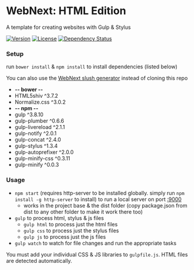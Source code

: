 WebNext: HTML Edition
=============

A template for creating websites with Gulp & Stylus

[![Version][version-img]][version-url] [![License][license-img]][license-url] [![Dependency Status][gemnasium-img]][gemnasium-url]

### Setup

run `bower install` & `npm install` to install dependencies (listed below)

You can also use the [WebNext slush generator][slush-webnext] instead of cloning this repo

* **-- bower --**
* HTML5shiv ^3.7.2
* Normalize.css ^3.0.2
* **-- npm --**
* gulp ^3.8.10
* gulp-plumber ^0.6.6
* gulp-livereload ^2.1.1
* gulp-notify ^2.0.1
* gulp-concat ^2.4.0
* gulp-stylus ^1.3.4
* gulp-autoprefixer ^2.0.0
* gulp-minify-css ^0.3.11
* gulp-minify ^0.0.3

### Usage

* `npm start` (requires http-server to be installed globally. simply run `npm install -g http-server` to install) to run a local server on port [:9000](http://127.0.0.1:9000)
  * works in the project base & the dist folder (copy package.json from dist to any other folder to make it work there too)
* `gulp` to process html, stylus & js files
  * `gulp html` to process just the html files
  * `gulp css` to process just the stylus files
  * `gulp js` to process just the js files
* `gulp watch` to watch for file changes and run the appropriate tasks

You must add your individual CSS & JS libraries to `gulpfile.js`. HTML files are detected automatically.

[version-url]: https://github.com/myhonor16/webnext-html/releases
[version-img]: http://img.shields.io/badge/Version-3.0.0-brightgreen.svg
[license-url]: https://github.com/myhonor16/webnext-html/blob/master/LICENSE
[license-img]: http://img.shields.io/badge/License-MIT-blue.svg
[travis-url]: https://travis-ci.org/myhonor16/webnext-html
[travis-img]: https://travis-ci.org/myhonor16/webnext-html.svg?branch=master
[gemnasium-url]: https://gemnasium.com/myhonor16/webnext-html
[gemnasium-img]: https://gemnasium.com/myhonor16/webnext-html.svg

[slush-webnext]: https://github.com/myhonor16/slush-webnext
